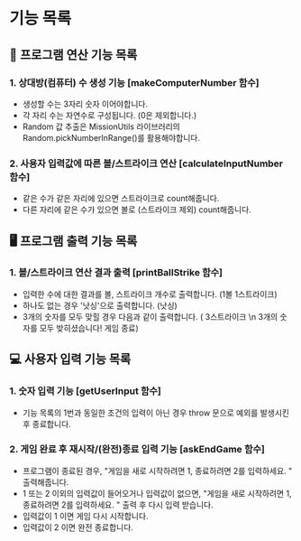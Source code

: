 # 기능 목록

## 🚀 프로그램 연산 기능 목록

### 1. 상대방(컴퓨터) 수 생성 기능 [makeComputerNumber 함수]

- 생성할 수는 3자리 숫자 이어야합니다.
- 각 자리 수는 자연수로 구성됩니다. (0은 제외합니다.)
- Random 값 추출은 MissionUtils 라이브러리의 Random.pickNumberInRange()를 활용해야합니다.

### 2. 사용자 입력값에 따른 볼/스트라이크 연산 [calculateInputNumber 함수]

- 같은 수가 같은 자리에 있으면 스트라이크로 count해줍니다.
- 다른 자리에 같은 수가 있으면 볼로 (스트라이크 제외) count해줍니다.

## 🖥 프로그램 출력 기능 목록

### 1. 볼/스트라이크 연산 결과 출력 [printBallStrike 함수]

- 입력한 수에 대한 결과를 볼, 스트라이크 개수로 출력합니다. (1볼 1스트라이크)
- 하나도 없는 경우 '낫싱'으로 출력합니다. (낫싱)
- 3개의 숫자를 모두 맞힐 경우 다음과 같이 출력합니다. ( 3스트라이크 \n 3개의 숫자를 모두 밪히셨습니다! 게임 종료)

## 💻 사용자 입력 기능 목록

### 1. 숫자 입력 기능 [getUserInput 함수]

- 기능 목록의 1번과 동일한 조건의 입력이 아닌 경우 throw 문으로 예외를 발생시킨 후 종료합니다.

### 2. 게임 완료 후 재시작/(완전)종료 입력 기능 [askEndGame 함수]

- 프로그램이 종료된 경우, "게임을 새로 시작하려면 1, 종료하려면 2를 입력하세요. " 출력해줍니다.
- 1 또는 2 이외의 입력값이 들어오거나 입력값이 없으면, "게임을 새로 시작하려면 1, 종료하려면 2를 입력하세요. " 출력 후 다시 입력 받습니다.
- 입력값이 1 이면 게임 다시 시작합니다.
- 입력값이 2 이면 완전 종료합니다.
